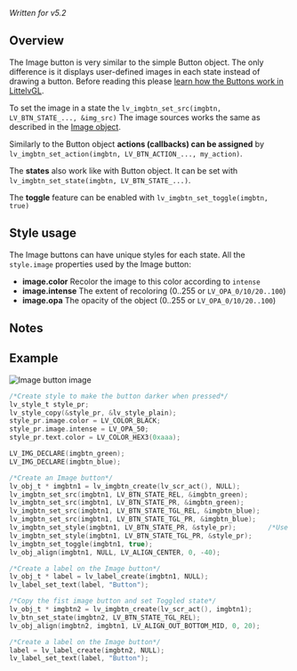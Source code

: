_Written for v5.2_

## Overview

The Image button is very similar to the simple Button object. The only difference is it displays user-defined images in each state instead of drawing a button. Before reading this please [learn how the Buttons work in LittelvGL](https://docs.littlevgl.com/#Button).

To set the image in a state the `lv_imgbtn_set_src(imgbtn, LV_BTN_STATE_..., &img_src)` The image sources works the same as described in the [Image object](https://docs.littlevgl.com/#Image).

Similarly to the Button object **actions (callbacks) can be assigned** by `lv_imgbtn_set_action(imgbtn, LV_BTN_ACTION_..., my_action)`.

The **states** also work like with Button object. It can be set with `lv_imgbtn_set_state(imgbtn, LV_BTN_STATE_...)`. 

The **toggle** feature can be enabled with `lv_imgbtn_set_toggle(imgbtn, true)`

## Style usage
The Image buttons can have unique styles for each state. All the `style.image` properties used by the Image button:
- **image.color** Recolor the image to this color according to `intense`
- **image.intense** The extent of recoloring (0..255 or `LV_OPA_0/10/20..100`)
- **image.opa** The opacity of the object (0..255 or `LV_OPA_0/10/20..100`)

## Notes


## Example
![Image button image](http://docs.littlevgl.com/img/image-button-lv_imgbtn.png)
```c
/*Create style to make the button darker when pressed*/
lv_style_t style_pr;
lv_style_copy(&style_pr, &lv_style_plain);
style_pr.image.color = LV_COLOR_BLACK;
style_pr.image.intense = LV_OPA_50;
style_pr.text.color = LV_COLOR_HEX3(0xaaa);

LV_IMG_DECLARE(imgbtn_green);
LV_IMG_DECLARE(imgbtn_blue);

/*Create an Image button*/
lv_obj_t * imgbtn1 = lv_imgbtn_create(lv_scr_act(), NULL);
lv_imgbtn_set_src(imgbtn1, LV_BTN_STATE_REL, &imgbtn_green);
lv_imgbtn_set_src(imgbtn1, LV_BTN_STATE_PR, &imgbtn_green);
lv_imgbtn_set_src(imgbtn1, LV_BTN_STATE_TGL_REL, &imgbtn_blue);
lv_imgbtn_set_src(imgbtn1, LV_BTN_STATE_TGL_PR, &imgbtn_blue);
lv_imgbtn_set_style(imgbtn1, LV_BTN_STATE_PR, &style_pr);        /*Use the darker style in the pressed state*/
lv_imgbtn_set_style(imgbtn1, LV_BTN_STATE_TGL_PR, &style_pr);
lv_imgbtn_set_toggle(imgbtn1, true);
lv_obj_align(imgbtn1, NULL, LV_ALIGN_CENTER, 0, -40);

/*Create a label on the Image button*/
lv_obj_t * label = lv_label_create(imgbtn1, NULL);
lv_label_set_text(label, "Button");

/*Copy the fist image button and set Toggled state*/
lv_obj_t * imgbtn2 = lv_imgbtn_create(lv_scr_act(), imgbtn1);
lv_btn_set_state(imgbtn2, LV_BTN_STATE_TGL_REL);
lv_obj_align(imgbtn2, imgbtn1, LV_ALIGN_OUT_BOTTOM_MID, 0, 20);

/*Create a label on the Image button*/
label = lv_label_create(imgbtn2, NULL);
lv_label_set_text(label, "Button");

```
